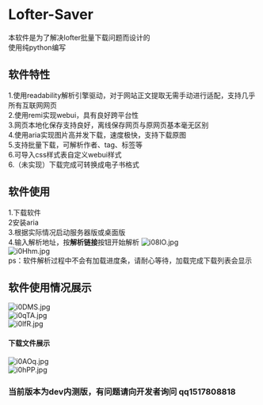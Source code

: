 # Lofter-Saver
本软件是为了解决lofter批量下载问题而设计的<br>
使用纯python编写<br>
## 软件特性
1.使用readability解析引擎驱动，对于网站正文提取无需手动进行适配，支持几乎所有互联网网页<br>
2.使用remi实现webui，具有良好跨平台性<br>
3.网页本地化保存支持良好，离线保存网页与原网页基本毫无区别<br>
4.使用aria实现图片高并发下载，速度极快，支持下载原图<br>
5.支持批量下载，可解析作者、tag、标签等<br>
6.可导入css样式表自定义webui样式<br>
6.（未实现）下载完成可转换成电子书格式<br>
## 软件使用
1.下载软件<br>
2安装aria<br>
3.根据实际情况启动服务器版或桌面版<br>
4.输入解析地址，按**解析链接**按钮开始解析
![i08lO.jpg](https://s1.328888.xyz/2022/04/15/i08lO.jpg)<br>
![i0Hhm.jpg](https://s1.328888.xyz/2022/04/15/i0Hhm.jpg)<br>
ps：软件解析过程中不会有加载进度条，请耐心等待，加载完成下载列表会显示<br>
## 软件使用情况展示
![i0DMS.jpg](https://s1.328888.xyz/2022/04/15/i0DMS.jpg)<br>
![i0qTA.jpg](https://s1.328888.xyz/2022/04/15/i0qTA.jpg)<br>
![i0lfR.jpg](https://s1.328888.xyz/2022/04/15/i0lfR.jpg)<br>
#### 下载文件展示
![i0AOq.jpg](https://s1.328888.xyz/2022/04/15/i0AOq.jpg)<br>
![i0hPP.jpg](https://s1.328888.xyz/2022/04/15/i0hPP.jpg)<br>
### 当前版本为dev内测版，有问题请向开发者询问 qq1517808818
